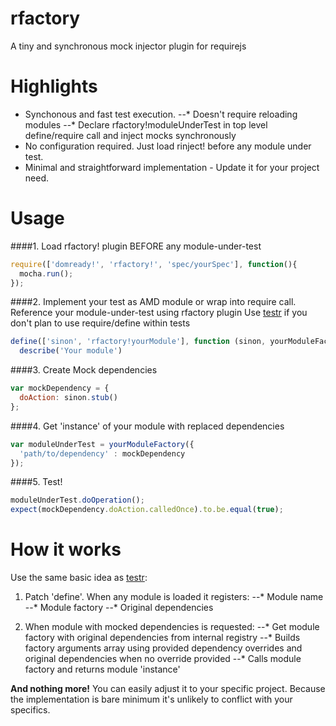 rfactory
=======

A tiny and synchronous mock injector plugin for requirejs

Highlights
=======
* Synchonous and fast test execution. 
--* Doesn't require reloading modules
--* Declare rfactory!moduleUnderTest in top level define/require call and inject mocks synchronously
* No configuration required. Just load rinject! before any module under test.
* Minimal and straightforward implementation - Update it for your project need.

Usage
=======

####1. Load rfactory! plugin BEFORE any module-under-test

```javascript
require(['domready!', 'rfactory!', 'spec/yourSpec'], function(){
  mocha.run();  
});
```

####2. Implement your test as AMD module or wrap into require call. Reference your module-under-test using rfactory plugin
  Use [testr](https://github.com/mattfysh/testr.js/tree/master) if you don't plan to use require/define within tests
  
```javascript
define(['sinon', 'rfactory!yourModule'], function (sinon, yourModuleFactory) {
  describe('Your module')
```

####3. Create Mock dependencies

```javascript
var mockDependency = {
  doAction: sinon.stub()
};
```

####4. Get 'instance' of your module with replaced dependencies

```javascript
var moduleUnderTest = yourModuleFactory({
  'path/to/dependency' : mockDependency
});
```

####5. Test!

```javascript
moduleUnderTest.doOperation();    
expect(mockDependency.doAction.calledOnce).to.be.equal(true);
```

How it works
=======
Use the same basic idea as [testr](https://github.com/mattfysh/testr.js/tree/master):

1. Patch 'define'. When any module is loaded it registers: 
--* Module name
--* Module factory
--* Original dependencies

2. When module with mocked dependencies is requested:
--* Get module factory with original dependencies from internal registry
--* Builds factory arguments array using provided dependency overrides and original dependencies when no override provided
--* Calls module factory and returns module 'instance'

**And nothing more!**
You can easily adjust it to your specific project.
Because the implementation is bare minimum it's unlikely to conflict with your specifics.
